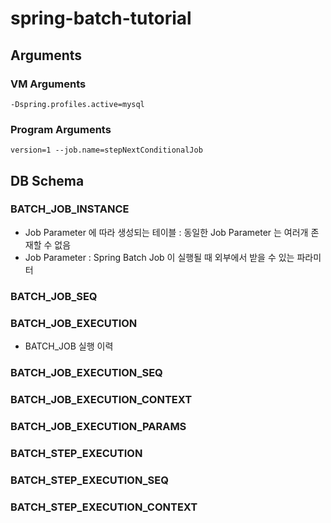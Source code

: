 # spring-batch-tutorial

## Arguments
### VM Arguments
```
-Dspring.profiles.active=mysql
```

### Program Arguments
```
version=1 --job.name=stepNextConditionalJob
```

## DB Schema

### BATCH_JOB_INSTANCE
- Job Parameter 에 따라 생성되는 테이블 : 동일한 Job Parameter 는 여러개 존재할 수 없음 
- Job Parameter : Spring Batch Job 이 실행될 때 외부에서 받을 수 있는 파라미터
### BATCH_JOB_SEQ

### BATCH_JOB_EXECUTION
- BATCH_JOB 실행 이력
### BATCH_JOB_EXECUTION_SEQ
### BATCH_JOB_EXECUTION_CONTEXT
### BATCH_JOB_EXECUTION_PARAMS

### BATCH_STEP_EXECUTION
### BATCH_STEP_EXECUTION_SEQ
### BATCH_STEP_EXECUTION_CONTEXT